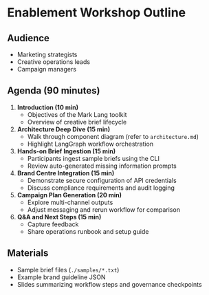 # Enablement Workshop Outline

## Audience

- Marketing strategists
- Creative operations leads
- Campaign managers

## Agenda (90 minutes)

1. **Introduction (10 min)**
   - Objectives of the Mark Lang toolkit
   - Overview of creative brief lifecycle
2. **Architecture Deep Dive (15 min)**
   - Walk through component diagram (refer to `architecture.md`)
   - Highlight LangGraph workflow orchestration
3. **Hands-on Brief Ingestion (15 min)**
   - Participants ingest sample briefs using the CLI
   - Review auto-generated missing information prompts
4. **Brand Centre Integration (15 min)**
   - Demonstrate secure configuration of API credentials
   - Discuss compliance requirements and audit logging
5. **Campaign Plan Generation (20 min)**
   - Explore multi-channel outputs
   - Adjust messaging and rerun workflow for comparison
6. **Q&A and Next Steps (15 min)**
   - Capture feedback
   - Share operations runbook and setup guide

## Materials

- Sample brief files (`./samples/*.txt`)
- Example brand guideline JSON
- Slides summarizing workflow steps and governance checkpoints
